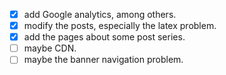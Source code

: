 - [x] add Google analytics, among others.
- [x] modify the posts, especially the latex problem.
- [x] add the pages about some post series.
- [ ] maybe CDN.
- [ ] maybe the banner navigation problem.
